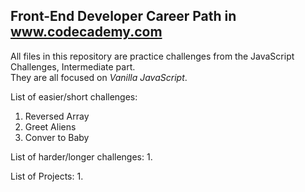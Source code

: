 ## Front-End Developer Career Path in www.codecademy.com

All files in this repository are practice challenges from the JavaScript Challenges, Intermediate part.  
They are all focused on _Vanilla JavaScript_.  

List of easier/short challenges:  
 1. Reversed Array
 2. Greet Aliens
 3. Conver to Baby

List of harder/longer challenges:
 1. 

List of Projects: 
 1. 
